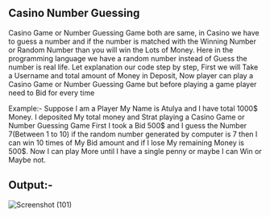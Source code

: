 ## Casino Number Guessing
Casino Game or Number Guessing Game both are same, in Casino we have to guess a number and if the number is matched with the Winning Number or Random Number than you will win the Lots of Money. Here in the programming language we have a random number instead of Guess the number is real life. Let explanation our code step by step, First we will Take a Username and total amount of Money in Deposit, Now player can play a Casino Game or Number Guessing Game but before playing a game player need to Bid for every time 

Example:- Suppose I am a Player My Name is Atulya and I have total 1000$ Money. I deposited My total money and Strat playing a Casino Game or Number Guessing Game First I took a Bid 500$ and I guess the Number 7(Between 1 to 10) if the random number generated by computer is 7 then I can win 10 times of My Bid amount and if I lose My remaining Money is 500$. Now I can play More until I have a single penny or maybe I can Win or Maybe not.

## Output:-

![Screenshot (101)](https://user-images.githubusercontent.com/74313477/172049059-805f4a5a-1026-469c-9dfb-7a2cd2be89f1.png)


